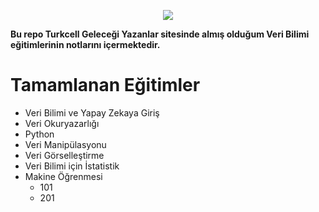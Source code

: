 <p align="center">
  <img 
    src="https://user-images.githubusercontent.com/69314009/170219702-9bbf5aa6-a25a-47e6-a8f1-d988cb6f7b6f.png"
  >
</p>

**Bu repo Turkcell Geleceği Yazanlar sitesinde almış olduğum Veri Bilimi eğitimlerinin notlarını içermektedir.**

# Tamamlanan Eğitimler
- Veri Bilimi ve Yapay Zekaya Giriş
- Veri Okuryazarlığı
- Python
- Veri Manipülasyonu
- Veri Görselleştirme
- Veri Bilimi için İstatistik
- Makine Öğrenmesi
  * 101
  * 201  
